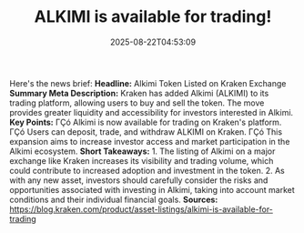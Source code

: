 ﻿---
title: "ALKIMI is available for trading!"
date: "2025-08-22T04:53:09"
category: "Markets"
summary: ""
slug: "alkimi is available for trading"
source_urls:
  - "https://blog.kraken.com/product/asset-listings/alkimi-is-available-for-trading"
seo:
  title: "ALKIMI is available for trading! | Hash n Hedge"
  description: ""
  keywords: ["news", "markets", "brief"]
---
Here's the news brief:  **Headline:** Alkimi Token Listed on Kraken Exchange  **Summary Meta Description:** Kraken has added Alkimi (ALKIMI) to its trading platform, allowing users to buy and sell the token. The move provides greater liquidity and accessibility for investors interested in Alkimi.  **Key Points:**  ΓÇó Alkimi is now available for trading on Kraken's platform. ΓÇó Users can deposit, trade, and withdraw ALKIMI on Kraken. ΓÇó This expansion aims to increase investor access and market participation in the Alkimi ecosystem.  **Short Takeaways:**  1. The listing of Alkimi on a major exchange like Kraken increases its visibility and trading volume, which could contribute to increased adoption and investment in the token. 2. As with any new asset, investors should carefully consider the risks and opportunities associated with investing in Alkimi, taking into account market conditions and their individual financial goals.  **Sources:** https://blog.kraken.com/product/asset-listings/alkimi-is-available-for-trading 
